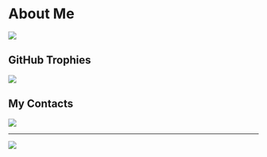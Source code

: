 # About Me
![](https://github-stats-alpha.vercel.app/api?username=RebillionXX&cc=000&tc=fff&ic=fff&bc=000)

## GitHub Trophies
![](https://github-profile-trophy.vercel.app/?username=RebillionXX&theme=discord&no-frame=false&no-bg=true&margin-w=4)

## My Contacts
![](https://discord.c99.nl/widget/theme-2/1133273538669850726.png)

---
[![](https://visitcount.itsvg.in/api?id=RebillionXX&label=Profile%20Views&color=1&icon=5&pretty=true)](https://visitcount.itsvg.in)
